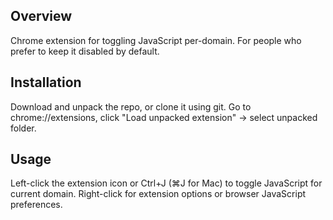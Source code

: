 ## Overview

Chrome extension for toggling JavaScript per-domain. For people who prefer to
keep it disabled by default.

## Installation

Download and unpack the repo, or clone it using git. Go to chrome://extensions,
click "Load unpacked extension" → select unpacked folder.

## Usage

Left-click the extension icon or Ctrl+J (⌘J for Mac) to toggle JavaScript for current domain.
Right-click for extension options or browser JavaScript preferences.
